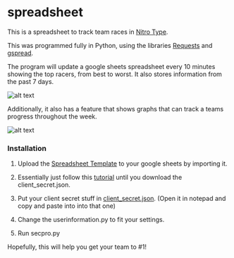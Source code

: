 # spreadsheet

This is a spreadsheet to track team races in [Nitro Type](https://www.nitrotype.com).

This was programmed fully in Python, using the libraries [Requests](https://github.com/psf/requests) and [gspread](https://github.com/burnash/gspread).

The program will update a google sheets spreadsheet every 10 minutes showing the top racers, from best to worst. It also stores information from the past 7 days.

![alt text](https://github.com/Limitized/spreadsheet/blob/master/Images/Image%201.PNG?raw=true)

Additionally, it also has a feature that shows graphs that can track a teams progress throughout the week.

![alt text](https://github.com/Limitized/spreadsheet/blob/master/Images/Image%202.PNG?raw=true)

### Installation

1. Upload the [Spreadsheet Template](https://github.com/Limitized/spreadsheet/tree/master/Template%20For%20Spreadsheet) to your google sheets by importing it.

3. Essentially just follow this [tutorial](https://medium.com/@CROSP/manage-google-spreadsheets-with-python-and-gspread-6530cc9f15d1) until you download the client_secret.json.

3. Put your client secret stuff in [client_secret.json](https://github.com/Limitized/spreadsheet/blob/master/client_secret.json). (Open it in notepad and copy and paste into into that one)

4. Change the userinformation.py to fit your settings.

5. Run secpro.py

Hopefully, this will help you get your team to #1!
